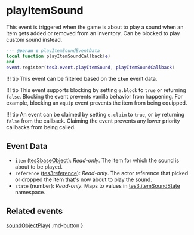 # playItemSound
<div class="search_terms" style="display: none">playitemsound</div>

<!---
	This file is autogenerated. Do not edit this file manually. Your changes will be ignored.
	More information: https://github.com/MWSE/MWSE/tree/master/docs
-->

This event is triggered when the game is about to play a sound when an item gets added or removed from an inventory. Can be blocked to play custom sound instead.

```lua
--- @param e playItemSoundEventData
local function playItemSoundCallback(e)
end
event.register(tes3.event.playItemSound, playItemSoundCallback)
```

!!! tip
	This event can be filtered based on the **`item`** event data.

!!! tip
	This event supports blocking by setting `e.block` to `true` or returning `false`. Blocking the event prevents vanilla behavior from happening. For example, blocking an `equip` event prevents the item from being equipped.

!!! tip
	An event can be claimed by setting `e.claim` to `true`, or by returning `false` from the callback. Claiming the event prevents any lower priority callbacks from being called.

## Event Data

* `item` ([tes3baseObject](../types/tes3baseObject.md)): *Read-only*. The item for which the sound is about to be played.
* `reference` ([tes3reference](../types/tes3reference.md)): *Read-only*. The actor reference that picked or dropped the item that's now about to play the sound.
* `state` (number): *Read-only*. Maps to values in [tes3.itemSoundState](https://mwse.github.io/MWSE/references/item-sound-states/) namespace.


## Related events

[soundObjectPlay](./soundObjectPlay.md){ .md-button }

